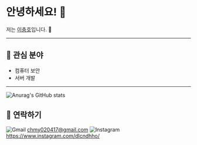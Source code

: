 # 안녕하세요! 👋

저는 [이충호](https://github.com/cchh0204)입니다. 🌱

---

## 🚀 관심 분야
- 컴퓨터 보안
- 서버 개발

---
![Anurag's GitHub stats](https://github-readme-stats.vercel.app/api?username=cchh0204&show_icons=true&theme=radical)

## 💬 연락하기
 ![Gmail](https://img.shields.io/badge/Gmail-D14836?style=for-the-badge&logo=gmail&logoColor=white) chmy020417@gmail.com
 ![Instagram](https://img.shields.io/badge/Instagram-%23E4405F.svg?style=for-the-badge&logo=Instagram&logoColor=white) https://www.instagram.com/dlcndhho/
  
